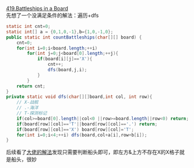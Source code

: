 [419.Battleships in a Board](https://leetcode-cn.com/problems/battleships-in-a-board/)  
先想了一个没满足条件的解法：遍历+dfs  
```Java
static int cnt=0;
static int[] a = {0,1,0,-1},b={1,0,-1,0};
public static int countBattleships(char[][] board) {
    cnt=0;
    for(int i=0;i<board.length;++i)
        for(int j=0;j<board[0].length;++j){
            if(board[i][j]=='X'){
                cnt++;
                dfs(board,j,i);
            }
        }
    return cnt;
}
private static void dfs(char[][]board,int col, int row){
    // X-战舰
    // .-海洋
    // T-探测标记
    if(col>=board[0].length||col<0 ||row>=board.length||row<0) return;
    if(board[row][col]=='T'||board[row][col]=='.') return;
    if(board[row][col]=='X') board[row][col]='T';
    for(int i=0;i<4;++i) dfs(board,col+a[i],row+b[i]);
}
```
后续看了[大佬的解法](https://leetcode-cn.com/problems/battleships-in-a-board/solution/gong-shui-san-xie-ji-chong-sao-miao-xian-trmc/)发现只需要判断船头即可，即左方&上方不存在X的X格子就是船头，很妙
